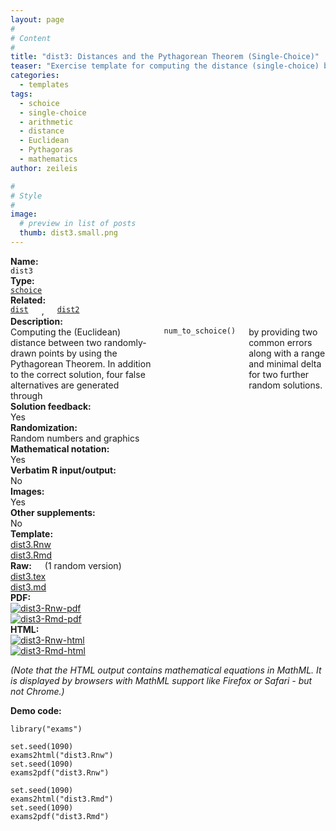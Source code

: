```yaml
---
layout: page
#
# Content
#
title: "dist3: Distances and the Pythagorean Theorem (Single-Choice)"
teaser: "Exercise template for computing the distance (single-choice) between two randomly-drawn points in a Cartesian coordinate system."
categories:
  - templates
tags:
  - schoice
  - single-choice
  - arithmetic
  - distance
  - Euclidean
  - Pythagoras
  - mathematics
author: zeileis

#
# Style
#
image:
  # preview in list of posts
  thumb: dist3.small.png
---
```


<div class='row t1 b1'>
  <div class='medium-4 columns'><b>Name:</b></div>
  <div class='medium-8 columns'><code class="highlighter-rouge">dist3</code></div>
</div>
<div class='row t1 b1'>
  <div class='medium-4 columns'><b>Type:</b></div>
  <div class='medium-8 columns'><a href="{{ site.url }}/tag/schoice/"><code class="highlighter-rouge">schoice</code></a></div>
</div>
<div class='row t1 b1'>   <div class='medium-4 columns'><b>Related:</b></div>   <div class='medium-8 columns'><a href="{{ site.url }}/templates/dist/"><code class="highlighter-rouge">dist</code></a>, <a href="{{ site.url }}/templates/dist2/"><code class="highlighter-rouge">dist2</code></a></div> </div>

<div class='row t20 b1'>
  <div class='medium-4 columns'><b>Description:</b></div>
  <div class='medium-8 columns'>Computing the (Euclidean) distance between two randomly-drawn points by using the Pythagorean Theorem. In addition to the correct solution, four false alternatives are generated through <code class="highlighter-rouge">num_to_schoice()</code> by providing two common errors along with a range and minimal delta for two further random solutions.</div>
</div>
<div class='row t1 b1'>
  <div class='medium-4 columns'><b>Solution feedback:</b></div>
  <div class='medium-8 columns'>Yes</div>
</div>
<div class='row t1 b1'>
  <div class='medium-4 columns'><b>Randomization:</b></div>
  <div class='medium-8 columns'>Random numbers and graphics</div>
</div>
<div class='row t1 b1'>
  <div class='medium-4 columns'><b>Mathematical notation:</b></div>
  <div class='medium-8 columns'>Yes</div>
</div>
<div class='row t1 b1'>
  <div class='medium-4 columns'><b>Verbatim R input/output:</b></div>
  <div class='medium-8 columns'>No</div>
</div>
<div class='row t1 b1'>
  <div class='medium-4 columns'><b>Images:</b></div>
  <div class='medium-8 columns'>Yes</div>
</div>
<div class='row t1 b1'>
  <div class='medium-4 columns'><b>Other supplements:</b></div>
  <div class='medium-8 columns'>No</div>
</div>

<div class='row t20 b1'>
  <div class='medium-4 columns'><b>Template:</b></div>
  <div class='medium-4 columns'><a href="{{ site.url }}/assets/posts/2017-08-14-dist3//dist3.Rnw">dist3.Rnw</a></div>
  <div class='medium-4 columns'><a href="{{ site.url }}/assets/posts/2017-08-14-dist3//dist3.Rmd">dist3.Rmd</a></div>
</div>
<div class='row t1 b1'>
  <div class='medium-4 columns'><b>Raw:</b> (1 random version)</div>
  <div class='medium-4 columns'><a href="{{ site.url }}/assets/posts/2017-08-14-dist3//dist3.tex">dist3.tex</a></div>
  <div class='medium-4 columns'><a href="{{ site.url }}/assets/posts/2017-08-14-dist3//dist3.md" >dist3.md</a></div>
</div>
<div class='row t1 b1'>
  <div class='medium-4 columns'><b>PDF:</b></div>
  <div class='medium-4 columns'><a href="{{ site.url }}/assets/posts/2017-08-14-dist3//dist3-Rnw.pdf"><img src="{{ site.url }}/assets/posts/2017-08-14-dist3//dist3-Rnw-pdf.png" alt="dist3-Rnw-pdf"/></a></div>
  <div class='medium-4 columns'><a href="{{ site.url }}/assets/posts/2017-08-14-dist3//dist3-Rmd.pdf"><img src="{{ site.url }}/assets/posts/2017-08-14-dist3//dist3-Rmd-pdf.png" alt="dist3-Rmd-pdf"/></a></div>
</div>
<div class='row t1 b20'>
  <div class='medium-4 columns'><b>HTML:</b></div>
  <div class='medium-4 columns'><a href="{{ site.url }}/assets/posts/2017-08-14-dist3//dist3-Rnw.html"><img src="{{ site.url }}/assets/posts/2017-08-14-dist3//dist3-Rnw-html.png" alt="dist3-Rnw-html"/></a></div>
  <div class='medium-4 columns'><a href="{{ site.url }}/assets/posts/2017-08-14-dist3//dist3-Rmd.html"><img src="{{ site.url }}/assets/posts/2017-08-14-dist3//dist3-Rmd-html.png" alt="dist3-Rmd-html"/></a></div>
</div>

_(Note that the HTML output contains mathematical equations in MathML. It is displayed by browsers with MathML support like Firefox or Safari - but not Chrome.)_

**Demo code:**

<pre><code class="prettyprint ">library(&quot;exams&quot;)

set.seed(1090)
exams2html(&quot;dist3.Rnw&quot;)
set.seed(1090)
exams2pdf(&quot;dist3.Rnw&quot;)

set.seed(1090)
exams2html(&quot;dist3.Rmd&quot;)
set.seed(1090)
exams2pdf(&quot;dist3.Rmd&quot;)</code></pre>
